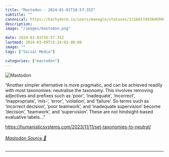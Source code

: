 ```yaml
---
title: "Mastodon - 2024-01-01T16:57:35Z"
subtitle: ""
canonical: https://hachyderm.io/users/mweagle/statuses/111681749384699820
description:
image: "/images/mastodon.png"

date: 2024-01-01T16:57:35Z
lastmod: 2024-03-09T15:24:03-08:00
image: ""
tags: ["Social Media"]

categories: ["mastodon"]
---
```

![Mastodon](/images/mastodon.png)

<p>“Another simpler alternative is more pragmatic, and can be achieved readily with most taxonomies: neutralise the taxonomy. This involves removing adjectives and prefixes such as ‘poor’, ‘inadequate’, ‘incorrect’, ‘inappropriate’, ‘mis-‘, ‘error’, ‘violation’, and ‘failure’. So terms such as ‘incorrect decision’, ‘poor teamwork’, and ‘inadequate supervision’ become ‘decision’, ‘teamwork’, and ‘supervision’. These are not hindsight-based evaluative labels…”</p><p><a href="https://humanisticsystems.com/2023/11/11/set-taxonomies-to-neutral/" target="_blank" rel="nofollow noopener noreferrer" translate="no"><span class="invisible">https://</span><span class="ellipsis">humanisticsystems.com/2023/11/</span><span class="invisible">11/set-taxonomies-to-neutral/</span></a></p>


###### [Mastodon Source 🐘](https://hachyderm.io/@mweagle/111681749384699820)

___
